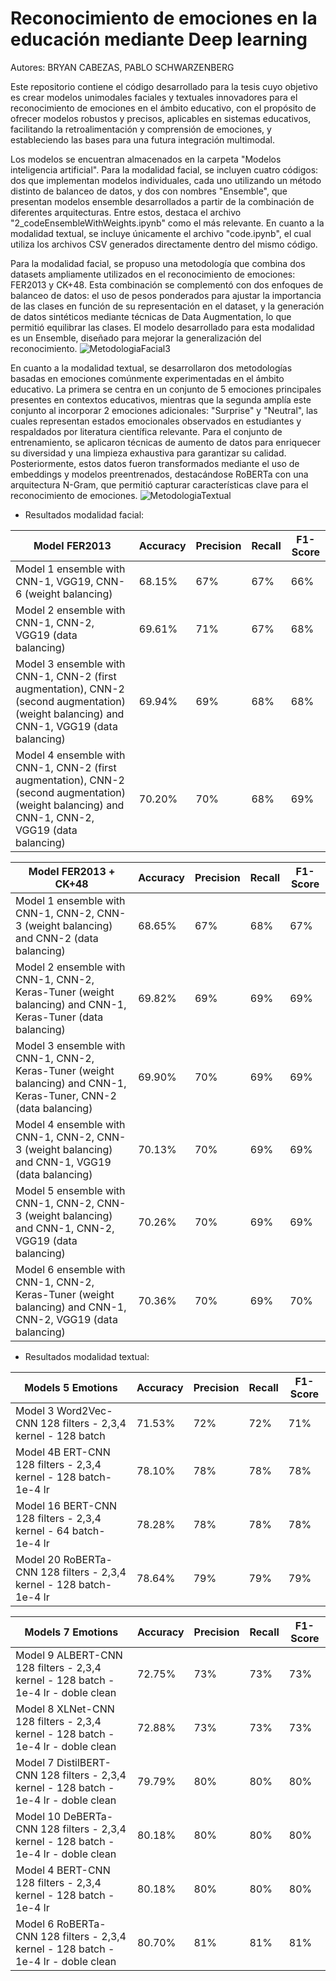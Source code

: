 # Reconocimiento de emociones en la educación mediante Deep learning

Autores: BRYAN CABEZAS, PABLO SCHWARZENBERG

Este repositorio contiene el código desarrollado para la tesis cuyo objetivo es crear modelos unimodales faciales y textuales innovadores para el reconocimiento de emociones en el ámbito educativo, con el propósito de ofrecer modelos robustos y precisos, aplicables en sistemas educativos, facilitando la retroalimentación y comprensión de emociones, y estableciendo las bases para una futura integración multimodal.

Los modelos se encuentran almacenados en la carpeta "Modelos inteligencia artificial". Para la modalidad facial, se incluyen cuatro códigos: dos que implementan modelos individuales, cada uno utilizando un método distinto de balanceo de datos, y dos con nombres "Ensemble", que presentan modelos ensemble desarrollados a partir de la combinación de diferentes arquitecturas. Entre estos, destaca el archivo "2_codeEnsembleWithWeights.ipynb" como el más relevante. En cuanto a la modalidad textual, se incluye únicamente el archivo "code.ipynb", el cual utiliza los archivos CSV generados directamente dentro del mismo código.

Para la modalidad facial, se propuso una metodología que combina dos datasets ampliamente utilizados en el reconocimiento de emociones: FER2013 y CK+48. Esta combinación se complementó con dos enfoques de balanceo de datos: el uso de pesos ponderados para ajustar la importancia de las clases en función de su representación en el dataset, y la generación de datos sintéticos mediante técnicas de Data Augmentation, lo que permitió equilibrar las clases. El modelo desarrollado para esta modalidad es un Ensemble, diseñado para mejorar la generalización del reconocimiento.
![MetodologiaFacial3](https://github.com/user-attachments/assets/0c25c728-8492-44f5-bb85-2ecff14e22ff)

En cuanto a la modalidad textual, se desarrollaron dos metodologías basadas en emociones comúnmente experimentadas en el ámbito educativo. La primera se centra en un conjunto de 5 emociones principales presentes en contextos educativos, mientras que la segunda amplía este conjunto al incorporar 2 emociones adicionales: "Surprise" y "Neutral", las cuales representan estados emocionales observados en estudiantes y respaldados por literatura científica relevante. Para el conjunto de entrenamiento, se aplicaron técnicas de aumento de datos para enriquecer su diversidad y una limpieza exhaustiva para garantizar su calidad. Posteriormente, estos datos fueron transformados mediante el uso de embeddings y modelos preentrenados, destacándose RoBERTa con una arquitectura N-Gram, que permitió capturar características clave para el reconocimiento de emociones.
![MetodologiaTextual](https://github.com/user-attachments/assets/e80f01e3-b491-4233-a8b6-2a41a7f8cb55)


- Resultados modalidad facial:

| Model FER2013                                                                                       |  Accuracy | Precision | Recall | F1-Score |
|---------------------------------------------------------------------------------------------|------------------|-----------|--------|----------|
| Model 1 ensemble with CNN-1, VGG19, CNN-6 (weight balancing)                                   | 68.15%           | 67%       | 67%    | 66%      |
| Model 2 ensemble with CNN-1, CNN-2, VGG19 (data balancing)                                     | 69.61%           | 71%       | 67%    | 68%      |
| Model 3 ensemble with CNN-1, CNN-2 (first augmentation), CNN-2 (second augmentation) (weight balancing) and CNN-1, VGG19 (data balancing) | 69.94%           | 69%       | 68%    | 68%      |
| Model 4 ensemble with CNN-1, CNN-2 (first augmentation), CNN-2 (second augmentation) (weight balancing) and CNN-1, CNN-2, VGG19 (data balancing) | 70.20%           | 70%       | 68%    | 69%      |

| Model FER2013 + CK+48                                                                                       |  Accuracy | Precision | Recall | F1-Score |
|---------------------------------------------------------------------------------------------|--------------------------|-----------|--------|----------|
| Model 1 ensemble with CNN-1, CNN-2, CNN-3 (weight balancing) and CNN-2 (data balancing)         | 68.65%                   | 67%       | 68%    | 67%      |
| Model 2 ensemble with CNN-1, CNN-2, Keras-Tuner (weight balancing) and CNN-1, Keras-Tuner (data balancing) | 69.82%                   | 69%       | 69%    | 69%      |
| Model 3 ensemble with CNN-1, CNN-2, Keras-Tuner (weight balancing) and CNN-1, Keras-Tuner, CNN-2 (data balancing) | 69.90%                   | 70%       | 69%    | 69%      |
| Model 4 ensemble with CNN-1, CNN-2, CNN-3 (weight balancing) and CNN-1, VGG19 (data balancing)  | 70.13%                   | 70%       | 69%    | 69%      |
| Model 5 ensemble with CNN-1, CNN-2, CNN-3 (weight balancing) and CNN-1, CNN-2, VGG19 (data balancing) | 70.26%                   | 70%       | 69%    | 69%      |
| Model 6 ensemble with CNN-1, CNN-2, Keras-Tuner (weight balancing) and CNN-1, CNN-2, VGG19 (data balancing) | 70.36%                   | 70%       | 69%    | 70%      |



- Resultados modalidad textual:

| Models 5 Emotions                                                                                     |  Accuracy | Precision | Recall | F1-Score |
|--------------------------------------------------------------------------------------------|---------------------|-----------|--------|----------|
| Model 3 Word2Vec-CNN 128 filters - 2,3,4 kernel - 128 batch                                          | 71.53%              | 72%       | 72%    | 71%      |
| Model 4B ERT-CNN 128 filters - 2,3,4 kernel - 128 batch- 1e-4 lr                                       | 78.10%              | 78%       | 78%    | 78%      |
| Model 16 BERT-CNN 128 filters - 2,3,4 kernel - 64 batch- 1e-4 lr                                       | 78.28%              | 78%       | 78%    | 78%      |
| Model 20 RoBERTa-CNN 128 filters - 2,3,4 kernel - 128 batch- 1e-4 lr                                   | 78.64%              | 79%       | 79%    | 79%      |

| Models 7 Emotions                                                                                     |  Accuracy | Precision | Recall | F1-Score |
|--------------------------------------------------------------------------------------------|---------------------|-----------|--------|----------|
| Model 9 ALBERT-CNN 128 filters - 2,3,4 kernel - 128 batch - 1e-4 lr - doble clean                          | 72.75%              | 73%       | 73%    | 73%      |
| Model 8 XLNet-CNN 128 filters - 2,3,4 kernel - 128 batch - 1e-4 lr - doble clean                           | 72.88%              | 73%       | 73%    | 73%      |
| Model 7 DistilBERT-CNN 128 filters - 2,3,4 kernel - 128 batch - 1e-4 lr - doble clean                      | 79.79%              | 80%       | 80%    | 80%      |
| Model 10 DeBERTa-CNN 128 filters - 2,3,4 kernel - 128 batch - 1e-4 lr - doble clean                        | 80.18%              | 80%       | 80%    | 80%      |
| Model 4 BERT-CNN 128 filters - 2,3,4 kernel - 128 batch - 1e-4 lr                                       | 80.18%              | 80%       | 80%    | 80%      |
| Model 6 RoBERTa-CNN 128 filters - 2,3,4 kernel - 128 batch - 1e-4 lr - doble clean                         | 80.70%              | 81%       | 81%    | 81%      |







